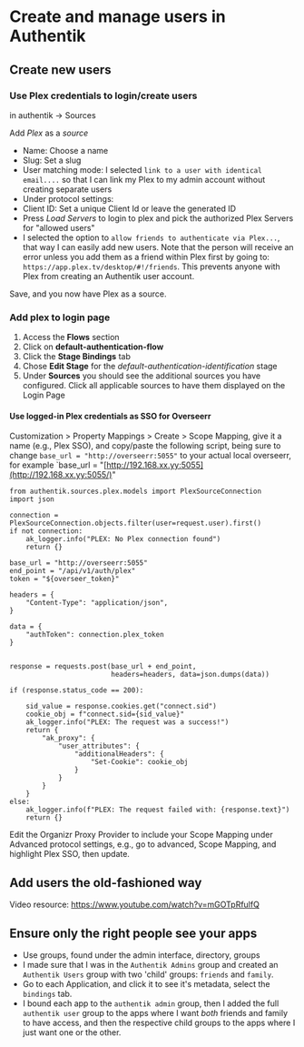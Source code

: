 # Create and manage users in Authentik

## Create new users

### Use Plex credentials to login/create users

in authentik -> Sources

Add *Plex* as a *source*

- Name: Choose a name
- Slug: Set a slug
- User matching mode: I selected `link to a user with identical email....` so that I can link my Plex to my admin account without creating separate users
- Under protocol settings:
- Client ID: Set a unique Client Id or leave the generated ID
- Press *Load Servers* to login to plex and pick the authorized Plex Servers for "allowed users"
- I selected the option to `allow friends to authenticate via Plex...`, that way I can easily add new users. Note that the person will receive an error unless you add them as a friend within Plex first by going to: `https://app.plex.tv/desktop/#!/friends`. This prevents anyone with Plex from creating an Authentik user account.

Save, and you now have Plex as a source.

### Add plex to login page

1. Access the **Flows** section
2. Click on **default-authentication-flow**
3. Click the **Stage Bindings** tab
4. Chose **Edit Stage** for the *default-authentication-identification* stage
5. Under **Sources** you should see the additional sources you have configured. Click all applicable sources to have them displayed on the Login Page

#### Use logged-in Plex credentials as SSO for Overseerr

Customization > Property Mappings > Create > Scope Mapping, give it a name (e.g., Plex SSO), and copy/paste the following script, being sure to change `base_url = "http://overseerr:5055"` to your actual local overseerr, for example `base_url = "[http://192.168.xx.yy:5055](http://192.168.xx.yy:5055/)"

```
from authentik.sources.plex.models import PlexSourceConnection
import json

connection = PlexSourceConnection.objects.filter(user=request.user).first()
if not connection:
    ak_logger.info("PLEX: No Plex connection found")
    return {}

base_url = "http://overseerr:5055"
end_point = "/api/v1/auth/plex"
token = "${overseer_token}"

headers = {
    "Content-Type": "application/json",
}

data = {
    "authToken": connection.plex_token
}


response = requests.post(base_url + end_point,
                         headers=headers, data=json.dumps(data))

if (response.status_code == 200):

    sid_value = response.cookies.get("connect.sid")
    cookie_obj = f"connect.sid={sid_value}"
    ak_logger.info("PLEX: The request was a success!")
    return {
        "ak_proxy": {
            "user_attributes": {
                "additionalHeaders": {
                    "Set-Cookie": cookie_obj
                }
            }
        }
    }
else:
    ak_logger.info(f"PLEX: The request failed with: {response.text}")
    return {}
```

Edit the Organizr Proxy Provider to include your Scope Mapping under Advanced protocol settings, e.g., go to advanced, Scope Mapping, and highlight Plex SSO, then update.

## Add users the old-fashioned way

Video resource: https://www.youtube.com/watch?v=mGOTpRfulfQ

## Ensure only the right people see your apps

- Use groups, found under the admin interface, directory, groups
- I made sure that I was in the `Authentik Admins` group and created an `Authentik Users` group with two 'child' groups: `friends` and `family`.
- Go to each Application, and click it to see it's metadata, select the `bindings` tab.
- I bound each app to the `authentik admin` group, then  I added the full `authentik user` group to the apps where I want *both* friends and family to have access, and then the respective child groups to the apps where I just want one or the other.